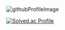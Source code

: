 ![githubProfileImage](https://user-images.githubusercontent.com/93918946/226569841-85d9678d-fea0-4674-85ea-b888b5f675f3.png)


[![Solved.ac Profile](http://mazassumnida.wtf/api/v2/generate_badge?boj=abizsh)](https://solved.ac/abizsh/)

